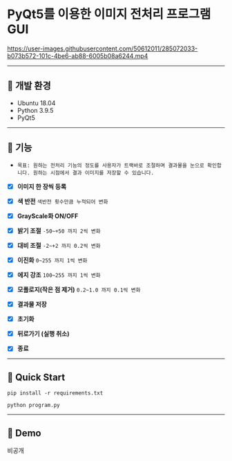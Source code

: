 # PyQt5를 이용한 이미지 전처리 프로그램 GUI


https://user-images.githubusercontent.com/50612011/285072033-b073b572-101c-4be6-ab88-6005b08a6244.mp4


---

## 📌 개발 환경
* Ubuntu 18.04
* Python 3.9.5
* PyQt5

---


## 📌 기능

- `목표: 원하는 전처리 기능의 정도를 사용자가 트랙바로 조절하며 결과물을 눈으로 확인합니다. 원하는 시점에서 결과 이미지를 저장할 수 있습니다.`

- [x]  **이미지 한 장씩 등록**
- [x]  **색 반전** `색반전 횟수만큼 누적되어 변화`
- [x]  **GrayScale화 ON/OFF**
- [x]  **밝기 조절** `-50~+50 까지 2씩 변화`
- [x]  **대비 조절** `-2~+2 까지 0.2씩 변화`
- [x]  **이진화** `0~255 까지 1씩 변화`
- [x]  **에지 강조** `100~255 까지 1씩 변화`
- [x]  **모폴로지(작은 점 제거)** `0.2~1.0 까지 0.1씩 변화`
- [x]  **결과물 저장**
- [x]  **초기화**
- [x]  **뒤로가기 (실행 취소)**
- [x]  **종료**


---

## 📌 Quick Start

```pip install -r requirements.txt```

```python program.py ```

---

## 📌 Demo


비공개

